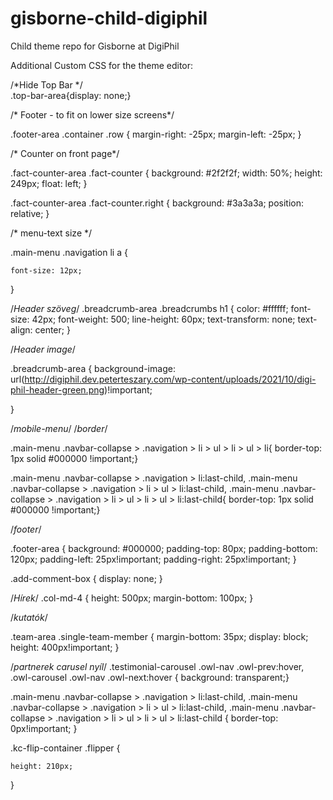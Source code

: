 # gisborne-child-digiphil
Child theme repo for Gisborne at DigiPhil



Additional Custom CSS for the theme editor:

/*Hide Top Bar */  
.top-bar-area{display: none;} 


/* Footer - to fit on lower size screens*/

.footer-area .container .row {
	    margin-right: -25px;
    margin-left: -25px;
}

/* Counter on front page*/

.fact-counter-area .fact-counter {
    background: #2f2f2f;
    width: 50%;
    height: 249px;
    float: left;
}

.fact-counter-area .fact-counter.right {
    background: #3a3a3a;
    position: relative;
}

/* menu-text size */

.main-menu .navigation li a {
    
    font-size: 12px;
   
}


/*Header szöveg*/
.breadcrumb-area .breadcrumbs h1 {
    color: #ffffff;
    font-size: 42px;
    font-weight: 500;
    line-height: 60px;
    text-transform: none;
    text-align: center;
}



/*Header image*/

.breadcrumb-area {
background-image: url(http://digiphil.dev.peterteszary.com/wp-content/uploads/2021/10/digi-phil-header-green.png)!important;

}



/*mobile-menu*/
/*border*/

.main-menu .navbar-collapse > .navigation > li > ul > li > ul > li{
	border-top: 1px solid #000000 !important;}
	 
.main-menu .navbar-collapse > .navigation > li:last-child,
.main-menu .navbar-collapse > .navigation > li > ul > li:last-child,
.main-menu .navbar-collapse > .navigation > li > ul > li > ul > li:last-child{
	border-top: 1px solid #000000 !important;}


/*footer*/

.footer-area {
    background: #000000;
    padding-top: 80px;
    padding-bottom: 120px;
    padding-left: 25px!important;
    padding-right: 25px!important;
}


.add-comment-box {
	display: none;
}

/*Hírek*/
.col-md-4 {
	height: 500px;
	margin-bottom: 100px;
}

/*kutatók*/

.team-area .single-team-member {
    margin-bottom: 35px;
    display: block;
    height: 400px!important;
}

/*partnerek carusel nyíl*/
.testimonial-carousel .owl-nav .owl-prev:hover, .owl-carousel .owl-nav .owl-next:hover {
	background: transparent;}

.main-menu .navbar-collapse > .navigation > li:last-child, .main-menu .navbar-collapse > .navigation > li > ul > li:last-child, .main-menu .navbar-collapse > .navigation > li > ul > li > ul > li:last-child {
    border-top: 0px!important;
}

.kc-flip-container .flipper {
    
    height: 210px;
   
}




